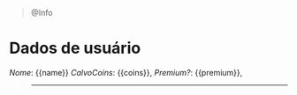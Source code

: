 > @Info

# Dados de usuário

_Nome_: {{name}}
_CalvoCoins_: {{coins}},
_Premium?_: {{premium}},

> ---
